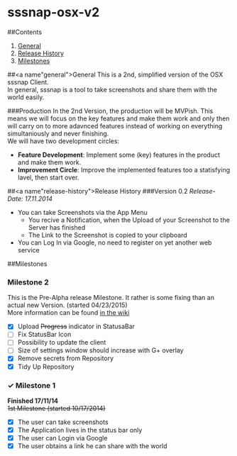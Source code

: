 sssnap-osx-v2
=============
##Contents
1. [General](#general)
2. [Release History](#release-history)
3. [Milestones](#milestones)

##<a name"general">General</a>
This is a 2nd, simplified version of the OSX sssnap Client.  
In general, sssnap is a tool to take screenshots and share them with the world easily.  

###Production
In the 2nd Version, the production will be MVPish. This means we will focus on the key features and make them work and only then will carry on to more adavnced features instead of working on everything simultaniously and never finishing.  
We will have two development circles:
 
+ **Feature Development**: Implement some (key) features in the product and make them work.  
+ **Improvement Circle**: Improve the implemented features too a statisfying lavel, then start over.

##<a name"release-history">Release History</a>
###Version 0.2
_Release-Date: 17.11.2014_  
* You can take Screenshots via the App Menu  
	* You recive a Notification, when the Upload of your Screenshot to the Server has finished  
	* The Link to the Screenshot is copied to your clipboard  
* You can Log In via Google, no need to register on yet another web service

##<a name="milestones">Milestones</a>

### Milestone 2
This is the Pre-Alpha release Milestone. It rather is some fixing than an
 actual new Version. (started 04/23/2015)  
More information can be found [in the wiki](https://github.com/51seven/sssnap-osx-v2/wiki/Pre-Alpha-Release-Roadmap)

- [x] Upload ~~Progress~~ indicator  in StatusaBar
- [ ] Fix StatusBar Icon
- [ ] Possibility to update the client
- [ ] Size of settings window should increase with G+ overlay
- [x] Remove secrets from Repository
- [x] Tidy Up Repository

### ✓ Milestone 1
**Finished 17/11/14**  
~~1st Milestone (started 10/17/2014)~~ 


- [x] The user can take screenshots
- [x] The Application lives in the status bar only
- [x] The user can Login via Google
- [x] The user obtains a link he can share with the world
